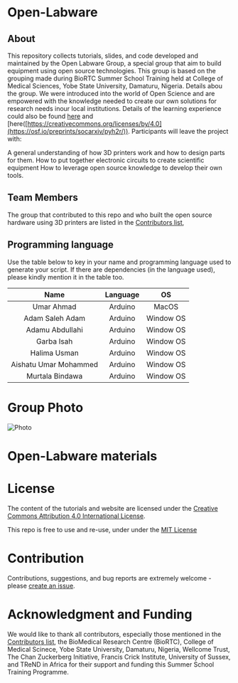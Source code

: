 # Open-Labware

## About

This repository collects tutorials, slides, and code developed and maintained by the Open Labware Group, a special group that aim to build equipment using open source technologies. This group is based on the grouping made during BioRTC Summer School Training held at College of Medical Sciences, Yobe State University, Damaturu, Nigeria. Details abou the group. We were introduced into the world of Open Science and are empowered with the knowledge needed to create our own solutions for research needs inour local institutions. Details of the learning experience could also be found [here](https://journals.plos.org/plosbiology/article?id=10.1371/journal.pbio.3000014) and [here([https://creativecommons.org/licenses/by/4.0](https://osf.io/preprints/socarxiv/pyh2r/)). Participants will leave the project with:

A general understanding of how 3D printers work and how to design parts for them.
How to put together electronic circuits to create scientific equipment
How to leverage open source knowledge to develop their own tools.


## Team Members

The group that contributed to this repo and who built the open source hardware using 3D printers are listed in the [Contributors list](CONTRIBUTORS.yaml),


## Programming language

Use the table below to key in your name and programming language used to generate your script. If there are dependencies (in the language used), please kindly mention it in the table too. 

|      Name     |  Language  | OS           |
|:-------------:|:----------:|:------------:|
| Umar Ahmad | Arduino    |  MacOS    |
| Adam Saleh Adam | Arduino | Window OS |
| Adamu Abdullahi| Arduino | Window OS |
|  Garba Isah  | Arduino | Window OS    |
|  Halima Usman | Arduino | Window OS |
|  Aishatu Umar Mohammed |  Arduino | Window OS |
|  Murtala Bindawa |  Arduino | Window OS |


# Group Photo
![Photo](   .png)


Open-Labware materials
========================



# License

The content of the tutorials and website are licensed under the [Creative Commons Attribution 4.0 International License](https://creativecommons.org/licenses/by/4.0).

This repo is free to use and re-use, under under the [MIT License](LICENSE.md)


# Contribution

Contributions, suggestions, and bug reports are extremely welcome - please [create an issue](https://github.com/babasaraki/Open-Labware/issues/new).

# Acknowledgment and Funding

We would like to thank all contributors, especially those mentioned in the [Contributors list](CONTRIBUTORS.yaml), the BioMedical Research Centre (BioRTC), College of Medical Scinece, Yobe State University, Damaturu, Nigeria, Wellcome Trust, The Chan Zuckerberg Initiative, Francis Crick Institute, University of Sussex, and TReND in Africa for their support and funding this Summer School Training Programme.

